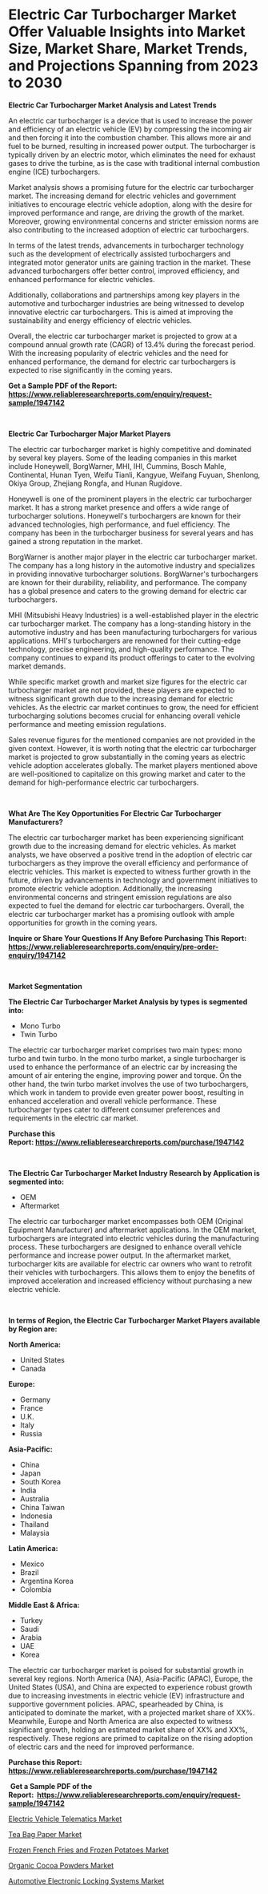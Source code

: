 <p><h1>Electric Car Turbocharger Market Offer Valuable Insights into Market Size, Market Share, Market Trends, and Projections Spanning from 2023 to 2030</h1></p><p><strong>Electric Car Turbocharger Market Analysis and Latest Trends</strong></p>
<p><p>An electric car turbocharger is a device that is used to increase the power and efficiency of an electric vehicle (EV) by compressing the incoming air and then forcing it into the combustion chamber. This allows more air and fuel to be burned, resulting in increased power output. The turbocharger is typically driven by an electric motor, which eliminates the need for exhaust gases to drive the turbine, as is the case with traditional internal combustion engine (ICE) turbochargers.</p><p>Market analysis shows a promising future for the electric car turbocharger market. The increasing demand for electric vehicles and government initiatives to encourage electric vehicle adoption, along with the desire for improved performance and range, are driving the growth of the market. Moreover, growing environmental concerns and stricter emission norms are also contributing to the increased adoption of electric car turbochargers.</p><p>In terms of the latest trends, advancements in turbocharger technology such as the development of electrically assisted turbochargers and integrated motor generator units are gaining traction in the market. These advanced turbochargers offer better control, improved efficiency, and enhanced performance for electric vehicles.</p><p>Additionally, collaborations and partnerships among key players in the automotive and turbocharger industries are being witnessed to develop innovative electric car turbochargers. This is aimed at improving the sustainability and energy efficiency of electric vehicles.</p><p>Overall, the electric car turbocharger market is projected to grow at a compound annual growth rate (CAGR) of 13.4% during the forecast period. With the increasing popularity of electric vehicles and the need for enhanced performance, the demand for electric car turbochargers is expected to rise significantly in the coming years.</p></p>
<p><strong>Get a Sample PDF of the Report:&nbsp; <a href="https://www.reliableresearchreports.com/enquiry/request-sample/1947142">https://www.reliableresearchreports.com/enquiry/request-sample/1947142</a></strong></p>
<p>&nbsp;</p>
<p><strong>Electric Car Turbocharger Major Market Players</strong></p>
<p><p>The electric car turbocharger market is highly competitive and dominated by several key players. Some of the leading companies in this market include Honeywell, BorgWarner, MHI, IHI, Cummins, Bosch Mahle, Continental, Hunan Tyen, Weifu Tianli, Kangyue, Weifang Fuyuan, Shenlong, Okiya Group, Zhejiang Rongfa, and Hunan Rugidove.</p><p>Honeywell is one of the prominent players in the electric car turbocharger market. It has a strong market presence and offers a wide range of turbocharger solutions. Honeywell's turbochargers are known for their advanced technologies, high performance, and fuel efficiency. The company has been in the turbocharger business for several years and has gained a strong reputation in the market.</p><p>BorgWarner is another major player in the electric car turbocharger market. The company has a long history in the automotive industry and specializes in providing innovative turbocharger solutions. BorgWarner's turbochargers are known for their durability, reliability, and performance. The company has a global presence and caters to the growing demand for electric car turbochargers.</p><p>MHI (Mitsubishi Heavy Industries) is a well-established player in the electric car turbocharger market. The company has a long-standing history in the automotive industry and has been manufacturing turbochargers for various applications. MHI's turbochargers are renowned for their cutting-edge technology, precise engineering, and high-quality performance. The company continues to expand its product offerings to cater to the evolving market demands.</p><p>While specific market growth and market size figures for the electric car turbocharger market are not provided, these players are expected to witness significant growth due to the increasing demand for electric vehicles. As the electric car market continues to grow, the need for efficient turbocharging solutions becomes crucial for enhancing overall vehicle performance and meeting emission regulations.</p><p>Sales revenue figures for the mentioned companies are not provided in the given context. However, it is worth noting that the electric car turbocharger market is projected to grow substantially in the coming years as electric vehicle adoption accelerates globally. The market players mentioned above are well-positioned to capitalize on this growing market and cater to the demand for high-performance electric car turbochargers.</p></p>
<p>&nbsp;</p>
<p><strong>What Are The Key Opportunities For Electric Car Turbocharger Manufacturers?</strong></p>
<p><p>The electric car turbocharger market has been experiencing significant growth due to the increasing demand for electric vehicles. As market analysts, we have observed a positive trend in the adoption of electric car turbochargers as they improve the overall efficiency and performance of electric vehicles. This market is expected to witness further growth in the future, driven by advancements in technology and government initiatives to promote electric vehicle adoption. Additionally, the increasing environmental concerns and stringent emission regulations are also expected to fuel the demand for electric car turbochargers. Overall, the electric car turbocharger market has a promising outlook with ample opportunities for growth in the coming years.</p></p>
<p><strong>Inquire or Share Your Questions If Any Before Purchasing This Report: <a href="https://www.reliableresearchreports.com/enquiry/pre-order-enquiry/1947142">https://www.reliableresearchreports.com/enquiry/pre-order-enquiry/1947142</a></strong></p>
<p>&nbsp;</p>
<p><strong>Market Segmentation</strong></p>
<p><strong>The Electric Car Turbocharger Market Analysis by types is segmented into:</strong></p>
<p><ul><li>Mono Turbo</li><li>Twin Turbo</li></ul></p>
<p><p>The electric car turbocharger market comprises two main types: mono turbo and twin turbo. In the mono turbo market, a single turbocharger is used to enhance the performance of an electric car by increasing the amount of air entering the engine, improving power and torque. On the other hand, the twin turbo market involves the use of two turbochargers, which work in tandem to provide even greater power boost, resulting in enhanced acceleration and overall vehicle performance. These turbocharger types cater to different consumer preferences and requirements in the electric car market.</p></p>
<p><strong>Purchase this Report:&nbsp;<a href="https://www.reliableresearchreports.com/purchase/1947142">https://www.reliableresearchreports.com/purchase/1947142</a></strong></p>
<p>&nbsp;</p>
<p><strong>The Electric Car Turbocharger Market Industry Research by Application is segmented into:</strong></p>
<p><ul><li>OEM</li><li>Aftermarket</li></ul></p>
<p><p>The electric car turbocharger market encompasses both OEM (Original Equipment Manufacturer) and aftermarket applications. In the OEM market, turbochargers are integrated into electric vehicles during the manufacturing process. These turbochargers are designed to enhance overall vehicle performance and increase power output. In the aftermarket market, turbocharger kits are available for electric car owners who want to retrofit their vehicles with turbochargers. This allows them to enjoy the benefits of improved acceleration and increased efficiency without purchasing a new electric vehicle.</p></p>
<p>&nbsp;</p>
<p><strong>In terms of Region, the Electric Car Turbocharger Market Players available by Region are:</strong></p>
<p>
    <p> <strong> North America: </strong>
        <ul>
            <li>United States</li>
            <li>Canada</li>
        </ul>
        </p> 
    <p> <strong> Europe: </strong>
        <ul>
            <li>Germany</li>
            <li>France</li>
            <li>U.K.</li>
            <li>Italy</li>
            <li>Russia</li>
        </ul>
        </p> 
    <p> <strong> Asia-Pacific: </strong>
        <ul>
            <li>China</li>
            <li>Japan</li>
            <li>South Korea</li>
            <li>India</li>
            <li>Australia</li>
            <li>China Taiwan</li>
            <li>Indonesia</li>
            <li>Thailand</li>
            <li>Malaysia</li>
        </ul>
        </p> 
    <p> <strong> Latin America: </strong>
        <ul>
            <li>Mexico</li>
            <li>Brazil</li>
            <li>Argentina Korea</li>
            <li>Colombia</li>
        </ul>
        </p> 
    <p> <strong> Middle East & Africa: </strong>
        <ul>
            <li>Turkey</li>
            <li>Saudi</li>
            <li>Arabia</li>
            <li>UAE</li>
            <li>Korea</li>
        </ul>
    </p>
    </p>
<p><p>The electric car turbocharger market is poised for substantial growth in several key regions. North America (NA), Asia-Pacific (APAC), Europe, the United States (USA), and China are expected to experience robust growth due to increasing investments in electric vehicle (EV) infrastructure and supportive government policies. APAC, spearheaded by China, is anticipated to dominate the market, with a projected market share of XX%. Meanwhile, Europe and North America are also expected to witness significant growth, holding an estimated market share of XX% and XX%, respectively. These regions are primed to capitalize on the rising adoption of electric cars and the need for improved performance.</p></p>
<p><strong>Purchase this Report: <a href="https://www.reliableresearchreports.com/purchase/1947142">https://www.reliableresearchreports.com/purchase/1947142</a></strong></p>
<p>&nbsp;<strong>Get a Sample PDF of the Report:&nbsp;&nbsp;<a href="https://www.reliableresearchreports.com/enquiry/request-sample/1947142">https://www.reliableresearchreports.com/enquiry/request-sample/1947142</a></strong></p>
<p><strong></strong></p>
<p><p><a href="https://github.com/castoriffic/Market-Research-Report-List-1/blob/main/electric-vehicle-telematics-market.md">Electric Vehicle Telematics Market</a></p><p><a href="https://medium.com/@primeyash92/tea-bag-paper-market-trends-and-market-analysis-forecasted-for-period-2023-2030-7763de4010c9">Tea Bag Paper Market</a></p><p><a href="https://www.linkedin.com/pulse/frozen-french-fries-potatoes-market-size-share-global-analysis-ra88f/">Frozen French Fries and Frozen Potatoes Market</a></p><p><a href="https://www.linkedin.com/pulse/organic-cocoa-powders-market-research-report-provides-thorough-y1fmf/">Organic Cocoa Powders Market</a></p><p><a href="https://github.com/mabutironaldo/Market-Research-Report-List-1/blob/main/automotive-electronic-locking-systems-market.md">Automotive Electronic Locking Systems Market</a></p></p>